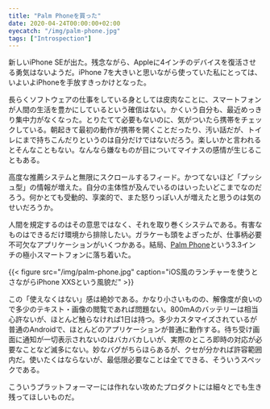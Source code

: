 ```yaml
---
title: "Palm Phoneを買った"
date: 2020-04-24T00:00:00+02:00
eyecatch: "/img/palm-phone.jpg"
tags: ["Introspection"]
---
```


新しいiPhone SEが出た。残念ながら、Appleに4インチのデバイスを復活させる勇気はないようだ。iPhone 7を大きいと思いながら使っていた私にとっては、いよいよiPhoneを手放すきっかけとなった。

長らくソフトウェアの仕事をしている身としては皮肉なことに、スマートフォンが人間の生活を豊かにしているという確信はない。かくいう自分も、最近めっきり集中力がなくなった。とりたてて必要もないのに、気がついたら携帯をチェックしている。朝起きて最初の動作が携帯を開くことだったり、汚い話だが、トイレにまで持ちこんだりというのは自分だけではないだろう。楽しいかと言われるとそんなこともない。なんなら嫌なものが目についてマイナスの感情が生じることもある。

高度な推薦システムと無限にスクロールするフィード。かつてないほど「プッシュ型」の情報が増えた。自分の主体性が及んでいるのはいったいどこまでなのだろう。何かとても受動的、享楽的で、また怒りっぽい人が増えたと思うのは気のせいだろうか。

人間を規定するのはその意思ではなく、それを取り巻くシステムである。有害なものはできるだけ環境から排除したい。ガラケーも頭をよぎったが、仕事柄必要不可欠なアプリケーションがいくつかある。結局、[Palm Phone](https://palm.com/pages/product)という3.3インチの極小スマートフォンに落ち着いた。

{{< figure src="/img/palm-phone.jpg" caption="iOS風のランチャーを使うとさながらiPhone XXSという風貌だ" >}}

この「使えなくはない」感は絶妙である。かなり小さいものの、解像度が良いので多少のテキスト・画像の閲覧であれば問題ない。800mAのバッテリーは相当心許ないが、ほとんど触らなければ1日は持つ。多少カスタマイズされているが普通のAndroidで、ほとんどのアプリケーションが普通に動作する。待ち受け画面に通知が一切表示されないのはバカバカしいが、実際のところ即時の対応が必要なことなど滅多にない。妙なバグがちらほらあるが、クセが分かれば許容範囲内だ。使いたくはならないが、最低限必要なことは全てできる、そういうスペックである。

こういうプラットフォーマーには作れない攻めたプロダクトには細々とでも生き残ってほしいものだ。
